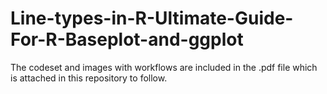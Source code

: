 # Line-types-in-R-Ultimate-Guide-For-R-Baseplot-and-ggplot

The codeset and images with workflows are included in the .pdf file which is attached in this repository to follow.
